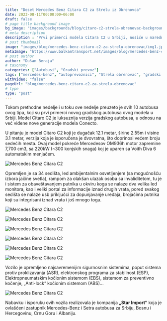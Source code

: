 ```yaml
---
title: "Deset Mercedes Benz Citara C2 za Strelu iz Obrenovca"
date: 2023-08-11T00:00:00+06:00
draft: false
# page title background image
bg_image: "images/backgrounds/blog/citaro-c2-strela-obrenovac-background.jpg"
# meta description
description : "Prvi primerci modela Citara C2 u Srbiji, nosiće u narednom periodu obeležja kompanije Strela iz Obrenovca, te će se u narednom periodu aktivirati na linijama koje održava ovaj prevoznik."
# post thumbnail
image: "images/blog/mercedes-benz-citaro-c2-za-strelu-obrenovac/img1.jpg"
metaImage: "https://www.balkantransport.net/images/blog/mercedes-benz-citaro-c2-za-strelu-obrenovac/img1.jpg"
# post author
author: "Dušan Beraja"
# taxonomy
categories: ["Autobusi", "Gradski prevoz"]
tags: ["mercedes-benz", "autoprevoznici", "Strela obrenovac", "gradski prevoz Beograd", "javni prevoz", "prevoz putnika", "Beograd", "star import"]
withVideo: "false"
pageUrl: "blog/mercedes-benz-citaro-c2-za-strelu-obrenovac"
# type
type: "post"
---
```


Tokom prethodne nedelje i u toku ove nedelje preuzeto je svih 10 autobusa ovog tipa, koji su prvi primerci novog gradskog autobusa ovog modela u Srbiji. Model Citaro C2 je luksuznija verzija gradskog autobusa, u odnosu na već viđene nove generacije modela Conecto.

U pitanju je model Citaro C2 koji je dugačak 12.1 metar, širine 2.55m i visine 3.1 metar, verzija koja je isporučena je dvovratna, što doprinosi većem broju sedećih mesta. Ovaj model pokreće Mercedesov OM936h motor zapremine 7,700 cm3, sa 220kW (~300 konjskih snaga) koj je uparen sa Voith Diva 6 automatskim menjačem.

![Mercedes Benz Citara C2](/images/blog/mercedes-benz-citaro-c2-za-strelu-obrenovac/img2.jpg "Mercedes Benz Citara C2")

Opremljen je sa 34 sedišta, led ambijentalnim osvetljenjem (sa mogućnošću izbora jačine svetla), rampom za olakšan ulazak osoba sa invaliditetom, tu je i sistem za obaveštavanjem putnika u okviru koga se nalaze dva velika led monitora, kao i veliki portal za informacije iznad drugih vrata, pored svakog sedišta se nalaze usb priključci za dopunjavanje uređaja, brojačima putnika koji su integrisani iznad vrata i još mnogo toga.

![Mercedes Benz Citara C2](/images/blog/mercedes-benz-citaro-c2-za-strelu-obrenovac/img3.jpg "Mercedes Benz Citara C2")

![Mercedes Benz Citara C2](/images/blog/mercedes-benz-citaro-c2-za-strelu-obrenovac/img4.jpg "Mercedes Benz Citara C2")

![Mercedes Benz Citara C2](/images/blog/mercedes-benz-citaro-c2-za-strelu-obrenovac/img5.jpg "Mercedes Benz Citara C2")

![Mercedes Benz Citara C2](/images/blog/mercedes-benz-citaro-c2-za-strelu-obrenovac/img6.jpg "Mercedes Benz Citara C2")

![Mercedes Benz Citara C2](/images/blog/mercedes-benz-citaro-c2-za-strelu-obrenovac/img7.jpg "Mercedes Benz Citara C2")

![Mercedes Benz Citara C2](/images/blog/mercedes-benz-citaro-c2-za-strelu-obrenovac/img8.jpg "Mercedes Benz Citara C2")

Vozilo je opremljeno najsavremenijim sigurnosnim sistemima, poput sistema protiv proklizavanja (ASR), elektronskog programa za stabilnost (ESP), Elektropneumatskim kočionim sistemom (EBS), sistemom za preventivno kočenje, „Anti-lock“ kočionim sistemom (ABS)...

![Mercedes Benz Citara C2](/images/blog/mercedes-benz-citaro-c2-za-strelu-obrenovac/img9.jpg "Mercedes Benz Citara C2")

Nabavku i isporuku ovih vozila realizovala je kompanija **„Star Import“** koja je ovlašćeni zastupnik Mercedes-Benz i Setra autobusa za Srbiju, Bosnu i Hercegovinu, Crnu Goru i Albaniju.